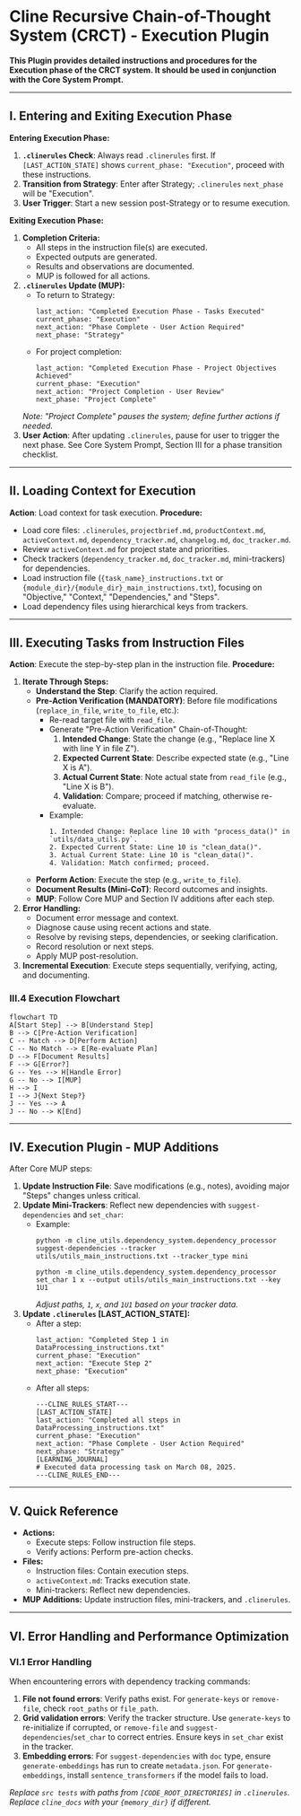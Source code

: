 # **Cline Recursive Chain-of-Thought System (CRCT) - Execution Plugin**

**This Plugin provides detailed instructions and procedures for the Execution phase of the CRCT system. It should be used in conjunction with the Core System Prompt.**

---

## I. Entering and Exiting Execution Phase

**Entering Execution Phase:**
1. **`.clinerules` Check**: Always read `.clinerules` first. If `[LAST_ACTION_STATE]` shows `current_phase: "Execution"`, proceed with these instructions.
2. **Transition from Strategy**: Enter after Strategy; `.clinerules` `next_phase` will be "Execution".
3. **User Trigger**: Start a new session post-Strategy or to resume execution.

**Exiting Execution Phase:**
1. **Completion Criteria:**
   - All steps in the instruction file(s) are executed.
   - Expected outputs are generated.
   - Results and observations are documented.
   - MUP is followed for all actions.
2. **`.clinerules` Update (MUP):**
   - To return to Strategy:
     ```
     last_action: "Completed Execution Phase - Tasks Executed"
     current_phase: "Execution"
     next_action: "Phase Complete - User Action Required"
     next_phase: "Strategy"
     ```
   - For project completion:
     ```
     last_action: "Completed Execution Phase - Project Objectives Achieved"
     current_phase: "Execution"
     next_action: "Project Completion - User Review"
     next_phase: "Project Complete"
     ```
   *Note: "Project Complete" pauses the system; define further actions if needed.*
3. **User Action**: After updating `.clinerules`, pause for user to trigger the next phase. See Core System Prompt, Section III for a phase transition checklist.

---

## II. Loading Context for Execution

**Action**: Load context for task execution.
**Procedure:**
- Load core files: `.clinerules`, `projectbrief.md`, `productContext.md`, `activeContext.md`, `dependency_tracker.md`, `changelog.md`, `doc_tracker.md`.
- Review `activeContext.md` for project state and priorities.
- Check trackers (`dependency_tracker.md`, `doc_tracker.md`, mini-trackers) for dependencies.
- Load instruction file (`{task_name}_instructions.txt` or `{module_dir}/{module_dir}_main_instructions.txt`), focusing on "Objective," "Context," "Dependencies," and "Steps".
- Load dependency files using hierarchical keys from trackers.

---

## III. Executing Tasks from Instruction Files

**Action**: Execute the step-by-step plan in the instruction file.
**Procedure:**
1. **Iterate Through Steps:**
   - **Understand the Step**: Clarify the action required.
   - **Pre-Action Verification (MANDATORY)**: Before file modifications (`replace_in_file`, `write_to_file`, etc.):
     - Re-read target file with `read_file`.
     - Generate "Pre-Action Verification" Chain-of-Thought:
       1. **Intended Change**: State the change (e.g., "Replace line X with line Y in file Z").
       2. **Expected Current State**: Describe expected state (e.g., "Line X is A").
       3. **Actual Current State**: Note actual state from `read_file` (e.g., "Line X is B").
       4. **Validation**: Compare; proceed if matching, otherwise re-evaluate.
     - Example:
       ```
       1. Intended Change: Replace line 10 with "process_data()" in `utils/data_utils.py`.
       2. Expected Current State: Line 10 is "clean_data()".
       3. Actual Current State: Line 10 is "clean_data()".
       4. Validation: Match confirmed; proceed.
       ```
   - **Perform Action**: Execute the step (e.g., `write_to_file`).
   - **Document Results (Mini-CoT)**: Record outcomes and insights.
   - **MUP**: Follow Core MUP and Section IV additions after each step.
2. **Error Handling:**
   - Document error message and context.
   - Diagnose cause using recent actions and state.
   - Resolve by revising steps, dependencies, or seeking clarification.
   - Record resolution or next steps.
   - Apply MUP post-resolution.
3. **Incremental Execution**: Execute steps sequentially, verifying, acting, and documenting.

### III.4 Execution Flowchart
```mermaid
flowchart TD
A[Start Step] --> B[Understand Step]
B --> C[Pre-Action Verification]
C -- Match --> D[Perform Action]
C -- No Match --> E[Re-evaluate Plan]
D --> F[Document Results]
F --> G[Error?]
G -- Yes --> H[Handle Error]
G -- No --> I[MUP]
H --> I
I --> J{Next Step?}
J -- Yes --> A
J -- No --> K[End]
```

---

## IV. Execution Plugin - MUP Additions

After Core MUP steps:
1. **Update Instruction File**: Save modifications (e.g., notes), avoiding major "Steps" changes unless critical.
2. **Update Mini-Trackers**: Reflect new dependencies with `suggest-dependencies` and `set_char`:
   - Example:
     ```
     python -m cline_utils.dependency_system.dependency_processor suggest-dependencies --tracker utils/utils_main_instructions.txt --tracker_type mini
     ```
     ```
     python -m cline_utils.dependency_system.dependency_processor set_char 1 x --output utils/utils_main_instructions.txt --key 1U1
     ```
     *Adjust paths, `1`, `x`, and `1U1` based on your tracker data.*
3. **Update `.clinerules` [LAST_ACTION_STATE]:**
   - After a step:
     ```
     last_action: "Completed Step 1 in DataProcessing_instructions.txt"
     current_phase: "Execution"
     next_action: "Execute Step 2"
     next_phase: "Execution"
     ```
   - After all steps:
     ```
     ---CLINE_RULES_START---
     [LAST_ACTION_STATE]
     last_action: "Completed all steps in DataProcessing_instructions.txt"
     current_phase: "Execution"
     next_action: "Phase Complete - User Action Required"
     next_phase: "Strategy"
     [LEARNING_JOURNAL]
     # Executed data processing task on March 08, 2025.
     ---CLINE_RULES_END---
     ```

---

## V. Quick Reference
- **Actions:**
  - Execute steps: Follow instruction file steps.
  - Verify actions: Perform pre-action checks.
- **Files:**
  - Instruction files: Contain execution steps.
  - `activeContext.md`: Tracks execution state.
  - Mini-trackers: Reflect new dependencies.
- **MUP Additions:** Update instruction files, mini-trackers, and `.clinerules`.

---

## VI. Error Handling and Performance Optimization

### VI.1 Error Handling
When encountering errors with dependency tracking commands:
1. **File not found errors**: Verify paths exist. For `generate-keys` or `remove-file`, check `root_paths` or `file_path`.
2. **Grid validation errors**: Verify the tracker structure. Use `generate-keys` to re-initialize if corrupted, or `remove-file` and `suggest-dependencies`/`set_char` to correct entries. Ensure keys in `set_char` exist in the tracker.
3. **Embedding errors**: For `suggest-dependencies` with `doc` type, ensure `generate-embeddings` has run to create `metadata.json`. For `generate-embeddings`, install `sentence_transformers` if the model fails to load.

*Replace `src tests` with paths from `[CODE_ROOT_DIRECTORIES]` in `.clinerules`. Replace `cline_docs` with your `{memory_dir}` if different.*
